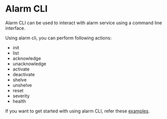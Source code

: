 Alarm CLI
=========================

Alarm CLI can be used to interact with alarm service using a command line interface.

Using alarm cli, you can perform following actions:
* init 
* list 
* acknowledge 
* unacknowledge 
* activate 
* deactivate 
* shelve 
* unshelve 
* reset 
* severity 
* health

If you want to get started with using alarm CLI, refer these [examples](https://tmtsoftware.github.io/csw-prod/apps/cswalarmcli.html).